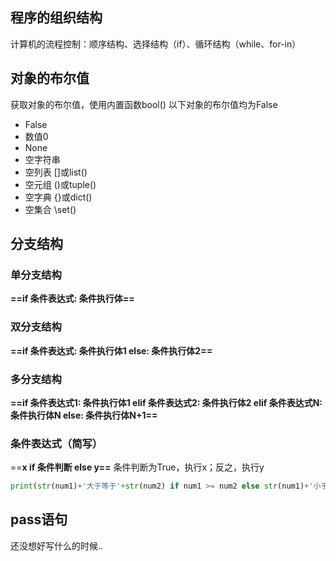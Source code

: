 ## 程序的组织结构
计算机的流程控制：顺序结构、选择结构（if）、循环结构（while、for-in）
## 对象的布尔值
获取对象的布尔值，使用内置函数bool()
以下对象的布尔值均为False
- False
- 数值0
- None
- 空字符串
- 空列表 \[]或list() 
- 空元组 \()或tuple()
- 空字典 \{}或dict()
- 空集合 \set()
## 分支结构
### 单分支结构
**==if 条件表达式:
	条件执行体==**
### 双分支结构
**==if 条件表达式:
	条件执行体1
else:
	条件执行体2==**
### 多分支结构
**==if 条件表达式1:
	条件执行体1
elif 条件表达式2:
	条件执行体2
elif 条件表达式N:
	条件执行体N
else:
	条件执行体N+1==**
### 条件表达式（简写）
==**x if 条件判断 else y==**
条件判断为True，执行x；反之，执行y
```python
print(str(num1)+'大于等于'+str(num2) if num1 >= num2 else str(num1)+'小于'+str(num2))
```
## pass语句
还没想好写什么的时候..